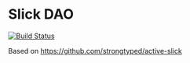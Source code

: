 # Slick DAO

[![Build Status](https://travis-ci.org/agiledigital/slick-dao.svg?branch=master)](https://travis-ci.org/agiledigital/slick-dao)

Based on https://github.com/strongtyped/active-slick

